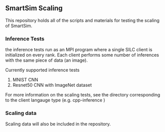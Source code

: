 
## SmartSim Scaling

This repository holds all of the scripts and materials for testing
the scaling of SmartSim.

### Inference Tests

the inference tests run as an MPI program where a single SILC client
is initialized on every rank. Each client performs some number of
inferences with the same piece of data (an image).

Currently supported inference tests

  1) MNIST CNN
  2) Resnet50 CNN with ImageNet dataset

For more information on the scaling tests, see the directory corresponding
to the client langauge type (e.g. cpp-inference )

### Scaling data

Scaling data will also be included in the repository.